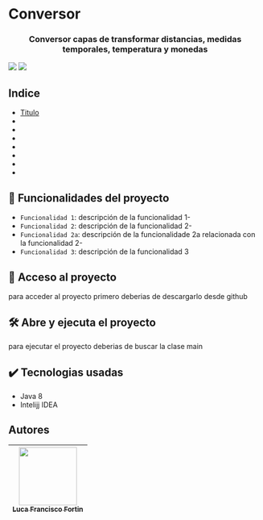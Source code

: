 <h1 id="title">
  Conversor
</h1>

<h3 align="center">
  Conversor capas de transformar distancias, medidas temporales, temperatura y monedas
</h3>

<img class="badges" src="https://img.shields.io/badge/ESTADO-EN%20DESAROLLO-green">
<img class="badges" src="https://img.shields.io/badge/VERSION-1.0-green">

<h2 id="index">
  Indice
</h2>

<ul>
  <li>
    <a href="#title">Titulo</a>
  </li>
  <li>
    <a href=".badges"></a>
  </li>
  <li>
    <a href="#funcionalities"></a>
  </li>
  <li>
    <a href="#access"></a>
  </li>
  <li>
    <a href="#exe"></a>
  </li>
  <li>
    <a href="#tech"></a>
  </li>
  <li>
    <a href="#exe"></a>
  </li>
  <li>
    <a href="#index"></a>
  </li>
</ul>

<h2 id="funcionalities">
  🔨 Funcionalidades del proyecto
</h2>

- `Funcionalidad 1`: descripción de la funcionalidad 1-
- `Funcionalidad 2`: descripción de la funcionalidad 2-
- `Funcionalidad 2a`: descripción de la funcionalidade 2a relacionada con la funcionalidad 2-
- `Funcionalidad 3`: descripción de la funcionalidad 3

<h2 id="access">
  📁 Acceso al proyecto
</h2>
<p>
  para acceder al proyecto primero deberias de descargarlo desde github
</p>

<h2 id="exe">
  🛠️ Abre y ejecuta el proyecto
</h2>
<p>
  para ejecutar el proyecto deberias de buscar la clase main
</p>

<h2 id="tech">
  ✔️ Tecnologias usadas
</h2>

<ul>
  <li>Java 8</li>
  <li>Intelijj IDEA</li>
</ul>

<h2>Autores</h2>

| [<img src="https://avatars.githubusercontent.com/u/121389267?v=4" width=115><br><sub>Luca Francisco Fortin</sub>](https://github.com/lurrCTN) |
| :---: |
